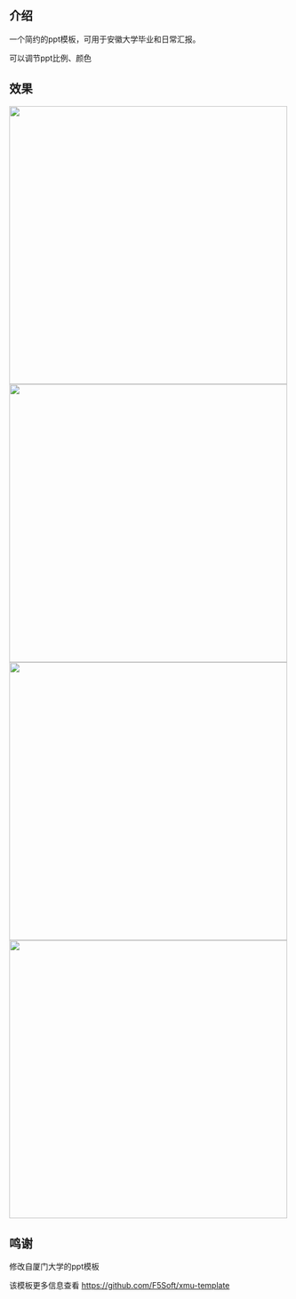 ## 介绍

一个简约的ppt模板，可用于安徽大学毕业和日常汇报。

可以调节ppt比例、颜色

## 效果

<img src="https://github.com/user-attachments/assets/5bb57a21-09ff-4aea-91da-ce87ddffbaed" style="width:500px">
<img src="https://github.com/user-attachments/assets/8e616994-6f6c-4443-a5ef-9fb660d3e1ac" style="width:500px">
<img src="https://github.com/user-attachments/assets/d49d62ed-c7e3-4a45-85b4-2765bfc32568" style="width:500px">
<img src="https://github.com/user-attachments/assets/37164db2-4788-4c4f-bb39-53ceaa194b62" style="width:500px">



## 鸣谢

修改自厦门大学的ppt模板

该模板更多信息查看 https://github.com/F5Soft/xmu-template
